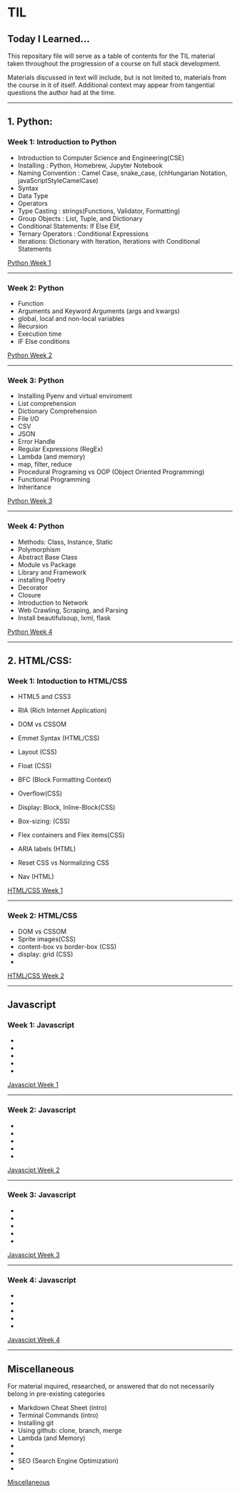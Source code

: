 # TIL
Today I Learned... 
--------------------------------
This repositary file will serve as a table of contents for the TIL material taken throughout the progression of a course on full stack development.

Materials discussed in text will include, but is not limited to, materials from the course in it of itself. Additional context may appear from tangential questions the author had at the time.

--------------------------------

## 1. Python: 


### Week 1: Introduction to Python

- Introduction to Computer Science and Engineering(CSE)
- Installing : Python, Homebrew, Jupyter Notebook
- Naming Convention : Camel Case, snake_case, (chHungarian Notation, javaScriptStyleCamelCase)
- Syntax
- Data Type 
- Operators
- Type Casting : strings(Functions, Validator, Formatting)
- Group Objects : List, Tuple, and Dictionary
- Conditional Statements: If Else Elif, 
- Ternary Operators : Conditional Expressions
- Iterations: Dictionary with Iteration, Iterations with Conditional Statements

[Python Week 1](https://github.com/downside154/TIL/blob/main/Python/week01.md)

--------------------------------
### Week 2: Python

- Function 
- Arguments and Keyword Arguments (args and kwargs)
- global, local and non-local variables
- Recursion
- Execution time
- IF Else conditions


[Python Week 2](https://github.com/downside154/TIL/blob/main/Python/week02.md)

--------------------------------
### Week 3: Python

- Installing Pyenv and virtual enviroment
- List comprehension
- Dictionary Comprehension
- File I/O
- CSV
- JSON
- Error Handle
- Regular Expressions (RegEx)
- Lambda (and memory)
- map, filter, reduce
- Procedural Programing vs OOP (Object Oriented Programming)
- Functional Programming
- Inheritance


[Python Week 3](https://github.com/downside154/TIL/blob/main/Python/week03.md)

--------------------------------
### Week 4: Python

- Methods: Class, Instance, Static
- Polymorphism
- Abstract Base Class
- Module vs Package
- Library and Framework
- installing Poetry
- Decorator
- Closure
- Introduction to Network
- Web Crawling, Scraping, and Parsing
- Install beautifulsoup, lxml, flask


[Python Week 4](https://github.com/downside154/TIL/blob/main/Python/week04.md)

--------------------------------

## 2.  HTML/CSS: 


### Week 1: Intoduction to HTML/CSS

- HTML5 and CSS3 
- RIA (Rich Internet Application)
- DOM vs CSSOM
- Emmet Syntax (HTML/CSS)
- Layout (CSS)

- Float (CSS)
- BFC (Block Formatting Context)
- Overflow(CSS)
- Display: Block, Inline-Block(CSS)
- Box-sizing: (CSS)
- Flex containers and Flex items(CSS)
- ARIA labels (HTML)
- Reset CSS vs Normalizing CSS
- Nav (HTML)


[HTML/CSS Week 1](https://github.com/downside154/TIL/blob/main/HtmlCss/week01.md)

--------------------------------
### Week 2: HTML/CSS

- DOM vs CSSOM
- Sprite images(CSS)
- content-box vs border-box (CSS)
- display: grid (CSS)
- 

[HTML/CSS Week 2](https://github.com/downside154/TIL/blob/main/HtmlCss/week02.md)

--------------------------------

## Javascript


### Week 1: Javascript

- 
- 
- 
- 
- 

[Javascipt Week 1](https://github.com/downside154/TIL/blob/main/JS/week01.md)

--------------------------------
### Week 2: Javascript

- 
- 
- 
- 
- 

[Javascipt Week 2](https://github.com/downside154/TIL/blob/main/JS/week02.md)

--------------------------------
### Week 3: Javascript

- 
- 
- 
- 
- 

[Javascipt Week 3](https://github.com/downside154/TIL/blob/main/JS/week03.md)

--------------------------------
### Week 4: Javascript

- 
- 
- 
- 
- 

[Javascipt Week 4](https://github.com/downside154/TIL/blob/main/JS/week04.md)

--------------------------------


## Miscellaneous

For material inquired, researched, or answered that do not necessarily belong in pre-existing categories

- Markdown Cheat Sheet (intro)
- Terminal Commands (intro)
- Installing git
- Using github: clone, branch, merge 
- Lambda (and Memory)
- 
- 
- SEO (Search Engine Optimization)
- 

[Miscellaneous](https://github.com/downside154/TIL/tree/main/Misc/readme.md)
